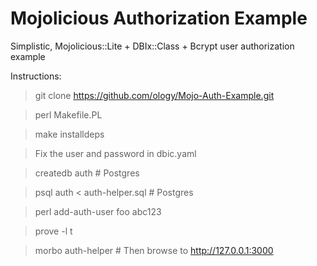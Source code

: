 # Mojolicious Authorization Example
Simplistic, Mojolicious::Lite + DBIx::Class + Bcrypt user authorization example

Instructions:

> git clone https://github.com/ology/Mojo-Auth-Example.git

> perl Makefile.PL

> make installdeps

> Fix the user and password in dbic.yaml

> createdb auth  # Postgres

> psql auth < auth-helper.sql  # Postgres

> perl add-auth-user foo abc123

> prove -l t

> morbo auth-helper # Then browse to http://127.0.0.1:3000 

